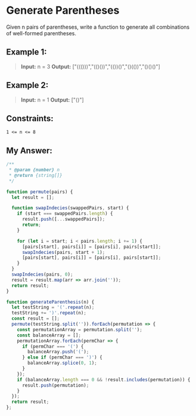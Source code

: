 # Generate Parentheses
Given n pairs of parentheses, write a function to generate all combinations of well-formed parentheses.

 

## Example 1:

>**Input:** n = 3
>**Output:** ["((()))","(()())","(())()","()(())","()()()"]
## Example 2:

>**Input:** n = 1
>**Output:** ["()"]
 

## Constraints:

`1 <= n <= 8`

## My Answer: 
```javascript
/**
 * @param {number} n
 * @return {string[]}
 */

function permute(pairs) {
  let result = [];

  function swapIndecies(swappedPairs, start) {
    if (start === swappedPairs.length) {
      result.push([...swappedPairs]);
      return;
    }

    for (let i = start; i < pairs.length; i += 1) {
      [pairs[start], pairs[i]] = [pairs[i], pairs[start]];
      swapIndecies(pairs, start + 1);
      [pairs[start], pairs[i]] = [pairs[i], pairs[start]];
    }
  }
  swapIndecies(pairs, 0);
  result = result.map(arr => arr.join(''));
  return result;
}

function generateParenthesis(n) {
  let testString = '('.repeat(n);
  testString += ')'.repeat(n);
  const result = [];
  permute(testString.split('')).forEach(permutation => {
    const permutationArray = permutation.split('');
    const balanceArray = [];
    permutationArray.forEach(permChar => {
      if (permChar === '(') {
        balanceArray.push('(');
      } else if (permChar === ')') {
        balanceArray.splice(0, 1);
      }
    });
    if (balanceArray.length === 0 && !result.includes(permutation)) {
      result.push(permutation);
    }
  });
  return result;
};

```
